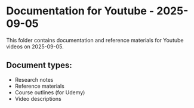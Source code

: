 # Documentation for Youtube - 2025-09-05

This folder contains documentation and reference materials for Youtube videos on 2025-09-05.

## Document types:
- Research notes
- Reference materials
- Course outlines (for Udemy)
- Video descriptions
